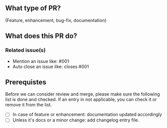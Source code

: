 ## What type of PR?

(Feature, enhancement, bug-fix, documentation)

## What does this PR do?

### Related issue(s)
- Mention an issue like: #001
- Auto close an issue like: closes #001

## Prerequistes
Before we can consider review and merge, please make sure the following list is done and checked.
If an entry in not applicable, you can check it or remove it from the list.

- [ ] In case of feature or enhancement: documentation updated accordingly
- [ ] Unless it's docs or a minor change: add changelog entry file.
